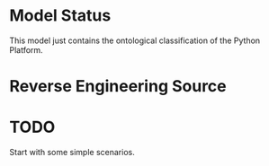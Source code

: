 # Model Status

This model just contains the ontological classification of the Python Platform.

# Reverse Engineering Source


# TODO

Start with some simple scenarios.